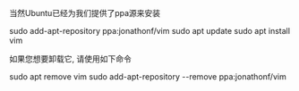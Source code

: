 当然Ubuntu已经为我们提供了ppa源来安装

sudo add-apt-repository ppa:jonathonf/vim
sudo apt update
sudo apt install vim

如果您想要卸载它, 请使用如下命令

sudo apt remove vim
sudo add-apt-repository --remove ppa:jonathonf/vim
